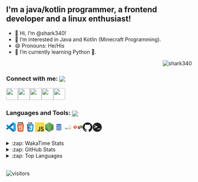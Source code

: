 ## I'm a java/kotlin programmer, a frontend developer and a linux enthusiast!
- 👋 Hi, I’m @shark340!
- 👀 I’m interested in Java and Kotlin (Minecraft Programming).
- 😄 Pronouns: He/His
- 🌱 I’m currently learning Python 🐍.

<img align="right" src="https://github.com/shark340/shark340/blob/f1d4299b3142a3a146baaf0c83458d41ab43e769/assets/developer-gd5990ce2f_1920.png" alt="shark340" height="270" />

<br> <h3 align="left"> Connect with me: <img align="center" src="https://github.com/TheDudeThatCode/TheDudeThatCode/blob/master/Assets/Handshake.gif" width="79px"> </h3>
[<img align="left" height="32" width="32" src="https://unpkg.com/simple-icons@v5/icons/twitter.svg">](https://www.twitter.com/shark340)     [<img align="left" height="32" width="32" src="https://unpkg.com/simple-icons@v5/icons/discord.svg">](https://www.discordapp.com/users/896659872081403927)     [<img align="left" height="32" width="32" src="https://unpkg.com/simple-icons@v5/icons/gmail.svg">](mailto:shark340@gmx.de)     [<img align="left" height="32" width="32" src="https://unpkg.com/simple-icons@v5/icons/stackoverflow.svg">](https://www.stackoverflow.com/users/16686252/shark340)      [<img align="left" height="32" width="32" src="https://unpkg.com/simple-icons@v5/icons/devdotto.svg">](https://www.dev.to/shark340)

<br> <br> 

<h3 align="left"> Languages and Tools: <img align="center" src="https://github.com/TheDudeThatCode/TheDudeThatCode/blob/master/Assets/Developer.gif" width="49px"></h3>
<img align="left" alt="Visual Studio Code" width="26px" src="https://raw.githubusercontent.com/github/explore/80688e429a7d4ef2fca1e82350fe8e3517d3494d/topics/visual-studio-code/visual-studio-code.png" />
<img align="left" alt="HTML5" width="26px" src="https://raw.githubusercontent.com/github/explore/80688e429a7d4ef2fca1e82350fe8e3517d3494d/topics/html/html.png" />
<img align="left" alt="CSS3" width="26px" src="https://raw.githubusercontent.com/github/explore/80688e429a7d4ef2fca1e82350fe8e3517d3494d/topics/css/css.png" />
<img align="left" alt="JavaScript" width="26px" src="https://raw.githubusercontent.com/github/explore/80688e429a7d4ef2fca1e82350fe8e3517d3494d/topics/javascript/javascript.png" />
<img align="left" alt="Node.js" width="26px" src="https://raw.githubusercontent.com/github/explore/80688e429a7d4ef2fca1e82350fe8e3517d3494d/topics/nodejs/nodejs.png" />
<img align="left" alt="SQL" width="26px" src="https://raw.githubusercontent.com/github/explore/80688e429a7d4ef2fca1e82350fe8e3517d3494d/topics/sql/sql.png" />
<img align="left" alt="MySQL" width="26px" src="https://raw.githubusercontent.com/github/explore/80688e429a7d4ef2fca1e82350fe8e3517d3494d/topics/mysql/mysql.png" />
<img align="left" alt="Git" width="26px" src="https://raw.githubusercontent.com/github/explore/80688e429a7d4ef2fca1e82350fe8e3517d3494d/topics/git/git.png" />
<img align="left" alt="GitHub" width="26px" src="https://raw.githubusercontent.com/github/explore/78df643247d429f6cc873026c0622819ad797942/topics/github/github.png" />
<img align="left" alt="Terminal" width="26px" src="https://raw.githubusercontent.com/github/explore/80688e429a7d4ef2fca1e82350fe8e3517d3494d/topics/terminal/terminal.png" />

<br> <br>

<details>
  <summary>:zap: WakaTime Stats </summary>

   [![wakatime](https://wakatime.com/badge/user/ba276e82-509c-4478-8555-21cbdc63b68f.svg)](https://wakatime.com/@ba276e82-509c-4478-8555-21cbdc63b68f)

</details>

<details>
  <summary>:zap: GitHub Stats </summary>

   ![Shark's GitHub stats](https://github-readme-stats.vercel.app/api?username=Shark340&count_private=false&show_icons=true&theme=dracula)

</details>

<details>
  <summary>:zap: Top Languages </summary>

   ![Top Langs](https://github-readme-stats.vercel.app/api/top-langs/?username=shark340&count_private=false&show_icons=true&theme=dracula)


</details>

<br>

![visitors](https://visitor-badge.laobi.icu/badge?page_id=shark340.shark340)
